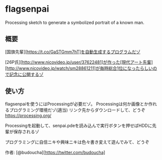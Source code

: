 # flagsenpai
Processing sketch to generate a symbolized portrait of a known man.

## 概要
[国旗先輩][https://t.co/GaSTGmm7hT]を自動生成するプログラムだゾ

[26P氏][http://www.nicovideo.jp/user/37622481]が作った[現代アート先輩][http://www.nicovideo.jp/watch/sm28861211]が毎時総合1位になったらしいので記念に公開するゾ

## 使い方
flagsenpaiを使うにはProcessingが必要だゾ。
Processingは何か画像とか作れるプログラミング環境だゾ(適当)
リンク先からダウンロードして、どうぞ
<https://processing.org/>

Processingを起動して、senpai.pdeを読み込んで実行ボタンを押せばHDDに先輩が保存されるゾ

プログラミングに自信ニキや興味ニキは色々書き変えて遊んでみて、どうぞ


作者: [@budoucha][https://twitter.com/budoucha]